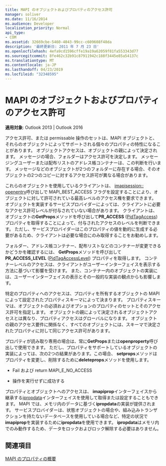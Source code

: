 ```yaml
---
title: MAPI のオブジェクトおよびプロパティのアクセス許可
manager: soliver
ms.date: 11/16/2014
ms.audience: Developer
localization_priority: Normal
api_type:
- COM
ms.assetid: 32669cbe-5460-4043-99cc-c609608f48da
description: '最終更新日: 2011 年 7 月 23 日'
ms.openlocfilehash: 4efa9cd1596cffe19a19a62059f81fa553343d77
ms.sourcegitcommit: 8fe462c32b91c87911942c188f3445e85a54137c
ms.translationtype: MT
ms.contentlocale: ja-JP
ms.lasthandoff: 04/23/2019
ms.locfileid: "32348595"
---
```

# <a name="permissions-for-mapi-objects-and-properties"></a>MAPI のオブジェクトおよびプロパティのアクセス許可

  
  
**適用対象**: Outlook 2013 | Outlook 2016 
  
アクセス許可、または permissable 操作のセットは、MAPI オブジェクトと、それらのオブジェクトによってサポートされる個々のプロパティの特性になることがあります。 オブジェクトアクセスは、オブジェクトの親によって決定されます。 メッセージの場合、フォルダーはアクセス許可を決定します。 メッセージングユーザーまたは配布リストのアドレス帳コンテナーは、この判断を行います。 メッセージなどのオブジェクトが2つのフォルダーに存在する場合、そのオブジェクトの2つのコピーに対するアクセス許可が異なる場合があります。 
  
これらのオブジェクトを使用しているクライアントは、 [imapisession:: openentry](imapisession-openentry.md)呼び出しで MAPI_BEST_ACCESS フラグを設定することにより、オブジェクトに対して許可されている最高レベルのアクセス権を要求できます。 オブジェクトを実装するサービスプロバイダーによっては、クライアントに必要なアクセス許可レベルが付与されていない場合があります。 クライアントは、オブジェクトの**GetProps**メソッドを呼び出して**PR_ACCESS** ([PidTagAccess](pidtagaccess-canonical-property.md)) プロパティを取得することによって、付与されたアクセスのレベルを判断できます。 ただし、サービスプロバイダーはこのプロパティの値を動的に生成する必要があるため、クライアントは必要な場合にのみ取得することをお勧めします。 
  
フォルダー、アドレス帳コンテナー、配布リストなどのコンテナーが変更できるかどうかを確認するには、 **GetProps**メソッドを呼び出して**PR_ACCESS_LEVEL** ([PidTagAccessLevel](pidtagaccesslevel-canonical-property.md)) プロパティを取得します。 コンテナーレベルのアクセスは、クライアントがユーザーインターフェイスを表示する方法に基づいて影響を受けます。 また、コンテナー内のオブジェクトの実装には、ユーザーインターフェイスの表示とその一般的な実装の観点からも影響します。 
  
特定のプロパティへのアクセスは、プロパティを所有するオブジェクトの MAPI によって設定されたプロパティスキーマによって決まります。 プロパティスキーマは、オブジェクトの必須およびオプションのプロパティのセットとそのアクセス許可を指定します。 オブジェクトの親によって決定されるオブジェクトアクセスとは異なり、プロパティアクセスはグローバルになります。 オブジェクトの親のアクセス要件に関係なく、すべてのオブジェクトには、スキーマで決定されたプロパティに対して同じアクセス許可があります。
  
プロパティが読み取り専用の場合は、常に**GetProps**または**openproperty**呼び出しで使用できます。 ただし、プロパティをサポートしているオブジェクトの実装によっては、次の2つの結果があります。この場合、 **setprops**メソッドはプロパティを変更し、削除するために**deleteprops**メソッドを使用します。 
  
- Fail および return MAPI_E_NO_ACCESS
    
- 操作を実行せずに成功する
    
プロパティとオブジェクトへのアクセスは、 **imapiprop**インターフェイスから継承する[ipropdata](ipropdataimapiprop.md)インターフェイスを使用して取得または設定することもできます。 MAPI では、メモリ内のデータに基づく**ipropdata**の実装が提供されます。 サービスプロバイダーは、状態オブジェクトの場合や、組み込みトランザクションを持たないデータベースを使用している場合など、特定の状況で**imapiprop**を実装するために**ipropdata**を使用できます。 **ipropdata**はメモリ内でのみ動作するため、データをロックおよびロック解除する必要はありません。 
  
## <a name="see-also"></a>関連項目



[MAPI のプロパティの概要](mapi-property-overview.md)

